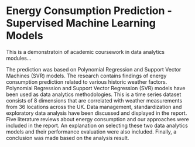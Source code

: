# Energy Consumption Prediction - Supervised Machine Learning Models 
This is a demonstratoin of academic coursework in data analytics modules...

The prediction was based on Polynomial Regression and Support Vector Machines (SVR) models. The research contains findings of energy consumption prediction related to various historic weather factors. Polynomial Regression and Support Vector Regression (SVR) models have been used as data analytics methodologies. This is a time series dataset consists of 8 dimensions that are correlated with weather measurements from 36 locations across the UK. Data management, standardization and exploratory data analysis have been discussed and displayed in the report. Five literature reviews about energy consumption and our approaches were included in the report. An explanation on selecting these two data analytics models and their performance evaluation were also included. Finally, a conclusion was made based on the analysis result.
